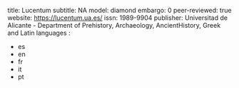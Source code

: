 title: Lucentum
subtitle: NA
model: diamond
embargo: 0
peer-reviewed: true
website: https://lucentum.ua.es/
issn: 1989-9904
publisher: Universitad de Alicante - Department of Prehistory, Archaeology, AncientHistory, Greek and Latin
languages : 
-  es
-  en
-  fr
-  it
-  pt
